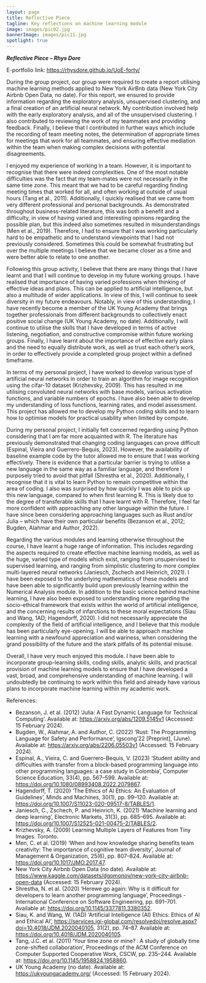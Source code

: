 ```yaml
---
layout: page
title: Reflective Piece
tagline: Key reflections on machine learning module
image: images/pic02.jpg
bannerImage: images/pic11.jpg
spotlight: true
---
```


***Reflective Piece – Rhys Dore***

E-portfolio link: https://rhysdore.github.io/UoE-forty/ 

During the group project, our group were required to create a report utilising machine learning methods applied to New York AirBnb data (New York City Airbnb Open Data, no date). For this report, we ensured to provide information regarding the exploratory analysis, unsupervised clustering, and a final creation of an artificial neural network. My contribution involved help with the early exploratory analysis, and all of the unsupervised clustering. I also contributed to reviewing the work of my teammates and providing feedback. Finally, I believe that I contributed in further ways which include the recording of team meeting notes, the determination of appropriate times for meetings that work for all teammates, and ensuring effective mediation within the team when making complex decisions with potential disagreements. 

I enjoyed my experience of working in a team. However, it is important to recognise that there were indeed complexities. One of the most notable difficulties was the fact that my team-mates were not necessarily in the same time zone. This meant that we had to be careful regarding finding meeting times that worked for all, and often working at outside of usual hours (Tang et al., 2011). Additionally, I quickly realised that we came from very different professional and personal backgrounds. As demonstrated throughout business-related literature, this was both a benefit and a difficulty, in view of having varied and interesting opinions regarding the possible plan, but this indeed also sometimes resulted in misunderstandings (Men et al., 2019). Therefore, I had to ensure that I was working particularly hard to be empathetic and to understand viewpoints that I had not previously considered. Sometimes this could be somewhat frustrating but over the multiple meetings I believe that we became closer as a time and were better able to relate to one another. 

Following this group activity, I believe that there are many things that I have learnt and that I will continue to develop in my future working groups. I have realised that importance of having varied professions when thinking of effective ideas and plans. This can be applied to artificial intelligence, but also a multitude of wider applications. In view of this, I will continue to seek diversity in my future endeavours. Notably, in view of this understanding, I have recently become a member of the UK Young Academy that brings together professionals from different backgrounds to collectively enact positive social change (UK Young Academy, no date). Additionally, I will continue to utilise the skills that I have developed in terms of active listening, negotiation, and constructive compromise within future working groups. Finally, I have learnt about the importance of effective early plans and the need to equally distribute work, as well as trust each other’s work, in order to effectively provide a completed group project within a defined timeframe.  

In terms of my personal project, I have worked to develop various type of artificial neural networks in order to train an algorithm for image recognition using the cifar-10 dataset (Krizhevsky, 2009). This has resulted in me utilising convoluted neural networks with base models, various activation functions, and variable numbers of epochs. I have also been able to develop my understanding of loss functions, learning rates, and model assessment. This project has allowed me to develop my Python coding skills and to learn how to optimise models for practical usability when limited by compute. 

During my personal project, I initially felt concerned regarding using Python considering that I am far more acquainted with R. The literature has previously demonstrated that changing coding languages can prove difficult (Espinal, Vieira and Guerrero-Bequis, 2023). However, the availability of baseline example code by the tutor allowed me to ensure that I was working effectively. There is evidence that a particular barrier is trying to utilise a new language in the same way as a familiar language, and therefore I purposely tried to avoid that pitfall (Shrestha et al., 2020). Additionally, I recognise that it is vital to learn Python to remain competitive within the area of coding. I also was surprised by how quickly I was able to pick up this new language, compared to when first learning R. This is likely due to the degree of transferable skills that I have learnt with R. Therefore, I feel far more confident with approaching any other language within the future. I have since been considering approaching languages such as Rust and/or Julia – which have their own particular benefits (Bezanson et al., 2012; Bugden, Alahmar and Author, 2022).

Regarding the various modules and learning otherwise throughout the course, I have learnt a huge range of information. This includes regarding the aspects required to create effective machine learning models, as well as the huge, varied type of models which exist, ranging from unsupervised to supervised learning, and ranging from simplistic clustering to more complex multi-layered neural networks (Janiesch, Zschech and Heinrich, 2021). I have been exposed to the underlying mathematics of these models and have been able to significantly build upon previously learning within the Numerical Analysis module. In addition to the basic science behind machine learning, I have also been exposed to understanding more regarding the socio-ethical framework that exists within the world of artificial intelligence, and the concerning results of infarctions to these moral expectations (Siau and Wang, 1AD; Hagendorff, 2020). I did not necessarily appreciate the complexity of the field of artificial intelligence, and I believe that this module has been particularly eye-opening. I will be able to approach machine learning with a newfound appreciation and wariness, when considering the grand possibility of the future and the stark pitfalls of its potential misuse.

Overall, I have very much enjoyed this module. I have been able to incorporate group-learning skills, coding skills, analytic skills, and practical provision of machine learning models to ensure that I have developed a vast, broad, and comprehensive understanding of machine learning. I will undoubtedly be continuing to work within this field and already have various plans to incorporate machine learning within my academic work. 


References:
- Bezanson, J. et al. (2012) ‘Julia: A Fast Dynamic Language for Technical Computing’. Available at: https://arxiv.org/abs/1209.5145v1 (Accessed: 15 February 2024).
- Bugden, W., Alahmar, A. and Author, C. (2022) ‘Rust: The Programming Language for Safety and Performance’, Igscong’22 [Preprint], (June). Available at: https://arxiv.org/abs/2206.05503v1 (Accessed: 15 February 2024).
- Espinal, A., Vieira, C. and Guerrero-Bequis, V. (2023) ‘Student ability and difficulties with transfer from a block-based programming language into other programming languages: a case study in Colombia’, Computer Science Education, 33(4), pp. 567–599. Available at: https://doi.org/10.1080/08993408.2022.2079867.
- Hagendorff, T. (2020) ‘The Ethics of AI Ethics: An Evaluation of Guidelines’, Minds and Machines, 30(1), pp. 99–120. Available at: https://doi.org/10.1007/S11023-020-09517-8/TABLES/1.
- Janiesch, C., Zschech, P. and Heinrich, K. (2021) ‘Machine learning and deep learning’, Electronic Markets, 31(3), pp. 685–695. Available at: https://doi.org/10.1007/S12525-021-00475-2/TABLES/2.
- Krizhevsky, A. (2009) Learning Multiple Layers of Features from Tiny Images. Toronto.
- Men, C. et al. (2019) ‘When and how knowledge sharing benefits team creativity: The importance of cognitive team diversity’, Journal of Management & Organization, 25(6), pp. 807–824. Available at: https://doi.org/10.1017/JMO.2017.47.
- New York City Airbnb Open Data (no date). Available at: https://www.kaggle.com/datasets/dgomonov/new-york-city-airbnb-open-data (Accessed: 15 February 2024).
- Shrestha, N. et al. (2020) ‘Herewe go again: Why is it difficult for developers to learn another programming language’, Proceedings - International Conference on Software Engineering, pp. 691–701. Available at: https://doi.org/10.1145/3377811.3380352.
- Siau, K. and Wang, W. (1AD) ‘Artificial Intelligence (AI) Ethics: Ethics of AI and Ethical AI’, https://services.igi-global.com/resolvedoi/resolve.aspx?doi=10.4018/JDM.2020040105, 31(2), pp. 74–87. Available at: https://doi.org/10.4018/JDM.2020040105.
- Tang, J.C. et al. (2011) ‘Your time zone or mine? : A study of globally time zone-shifted collaboration’, Proceedings of the ACM Conference on Computer Supported Cooperative Work, CSCW, pp. 235–244. Available at: https://doi.org/10.1145/1958824.1958860.
- UK Young Academy (no date). Available at: https://ukyoungacademy.org/ (Accessed: 15 February 2024).
